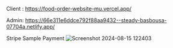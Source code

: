 Client : https://food-order-website-mu.vercel.app/

Admin: https://66e311e6ddce792f88aa9432--steady-basbousa-07704a.netlify.app/


Stripe Sample Payment
![Screenshot 2024-08-15 122403](https://github.com/user-attachments/assets/296a56df-6a4f-4526-b1d3-8b3560341e96)

